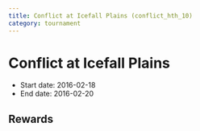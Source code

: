 ```yaml
---
title: Conflict at Icefall Plains (conflict_hth_10)
category: tournament
---
```

# Conflict at Icefall Plains

  * Start date: 2016-02-18
  * End date: 2016-02-20

## Rewards

